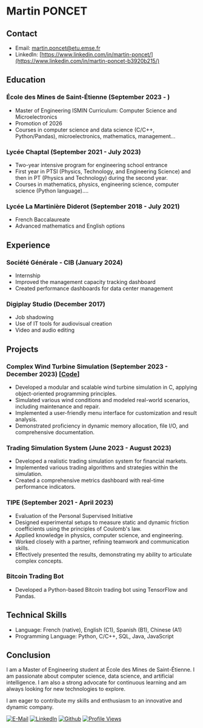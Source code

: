 # Martin PONCET

## Contact

* Email: martin.poncet@etu.emse.fr
* LinkedIn: [https://www.linkedin.com/in/martin-poncet/](https://www.linkedin.com/in/martin-poncet-b3920b215/)

## Education

### École des Mines de Saint-Étienne (September 2023 - )

* Master of Engineering ISMIN Curriculum: Computer Science and Microelectronics
* Promotion of 2026
* Courses in computer science and data science (C/C++, Python/Pandas), microelectronics, mathematics, management...

### Lycée Chaptal (September 2021 - July 2023)

* Two-year intensive program for engineering school entrance
* First year in PTSI (Physics, Technology, and Engineering Science) and then in PT (Physics and Technology) during the second year.
* Courses in mathematics, physics, engineering science, computer science (Python language)....

### Lycée La Martinière Diderot (September 2018 - July 2021)

* French Baccalaureate
* Advanced mathematics and English options

## Experience

### Société Générale - CIB (January 2024)

* Internship
* Improved the management capacity tracking dashboard
* Created performance dashboards for data center management

### Digiplay Studio (December 2017)

* Job shadowing
* Use of IT tools for audiovisual creation
* Video and audio editing

## Projects

### Complex Wind Turbine Simulation (September 2023 - December 2023) [[Code](https://github.com/MartinPoncet/Complex-Wind-Turbine-Simulation)]

* Developed a modular and scalable wind turbine simulation in C, applying object-oriented programming principles.
* Simulated various wind conditions and modeled real-world scenarios, including maintenance and repair.
* Implemented a user-friendly menu interface for customization and result analysis.
* Demonstrated proficiency in dynamic memory allocation, file I/O, and comprehensive documentation.

### Trading Simulation System (June 2023 - August 2023)

* Developed a realistic trading simulation system for financial markets.
* Implemented various trading algorithms and strategies within the simulation.
* Created a comprehensive metrics dashboard with real-time performance indicators.

### TIPE (September 2021 - April 2023)

* Evaluation of the Personal Supervised Initiative
* Designed experimental setups to measure static and dynamic friction coefficients using the principles of Coulomb's law.
* Applied knowledge in physics, computer science, and engineering.
* Worked closely with a partner, refining teamwork and communication skills.
* Effectively presented the results, demonstrating my ability to articulate complex concepts.

### Bitcoin Trading Bot

* Developed a Python-based Bitcoin trading bot using TensorFlow and Pandas.

## Technical Skills

* Language: French (native), English (C1), Spanish (B1), Chinese (A1)
* Programming Language: Python, C/C++, SQL, Java, JavaScript

## Conclusion

I am a Master of Engineering student at École des Mines de Saint-Étienne. I am passionate about computer science, data science, and artificial intelligence. I am also a strong advocate for continuous learning and am always looking for new technologies to explore.

I am eager to contribute my skills and enthusiasm to an innovative and dynamic company.

[![E-Mail](https://img.shields.io/badge/Email-martin.poncet@etu.emse.fr-d44638?style=flat-square&logo=gmail&logoColor=white)](mailto:martin.poncet@etu.emse.fr)
[![LinkedIn](https://img.shields.io/badge/LinkedIn-Martin_Poncet-0077b5?style=flat-square&logo=linkedin&logoColor=white)](https://www.linkedin.com/in/martin-poncet-b3920b215/)
[![Github](https://img.shields.io/badge/Github-Martin_Poncet-24292e?style=flat-square&logo=github&logoColor=white)](https://github.com/MartinPoncet)
[![Profile Views](https://komarev.com/ghpvc/?username=martinponcet&color=lightgray)](https://github.com/MartinPoncet)
